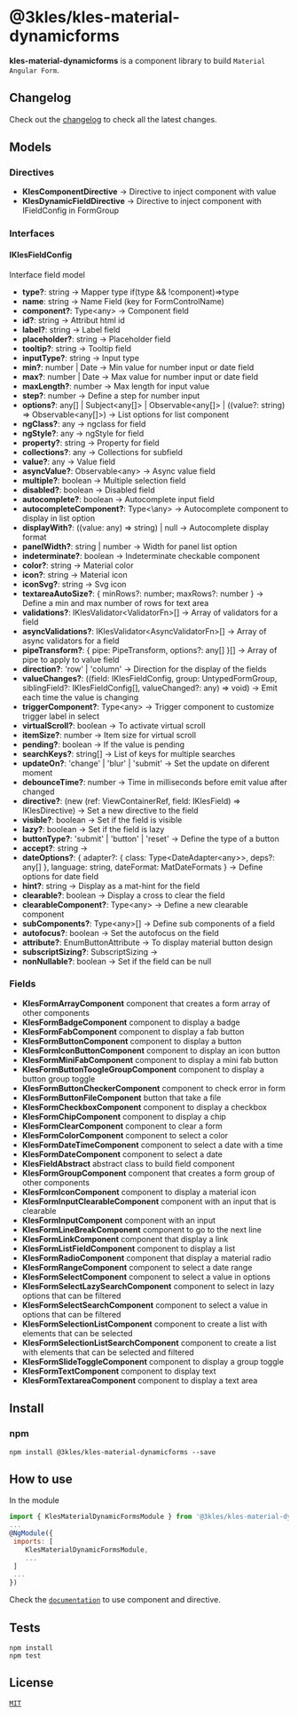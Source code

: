 <!--[![pipeline status](http://gitlab.3kles.local/angular/klesmaterialdynamicforms/badges/master/pipeline.svg)](http://gitlab.3kles.local/angular/klesmaterialdynamicforms/-/commits/master)-->

# @3kles/kles-material-dynamicforms

**kles-material-dynamicforms** is a component library to build `Material Angular Form`.

## Changelog

Check out the [changelog](./CHANGELOG.md) to check all the latest changes.

## Models


### Directives

- <b>KlesComponentDirective</b> -> Directive to inject component with value
- <b>KlesDynamicFieldDirective</b> -> Directive to inject component with IFieldConfig in FormGroup

### Interfaces

#### IKlesFieldConfig

Interface field model

- <b>type?</b>: string -> Mapper type if(type && !component)=>type
- <b>name</b>: string -> Name Field (key for FormControlName)
- <b>component?</b>: Type\<any> -> Component field
- <b>id?</b>: string -> Attribut html id
- <b>label?</b>: string -> Label field
- <b>placeholder?</b>: string -> Placeholder field
- <b>tooltip?</b>: string -> Tooltip field
- <b>inputType?</b>: string -> Input type
- <b>min?</b>: number | Date -> Min value for number input or date field
- <b>max?</b>: number | Date -> Max value for number input or date field
- <b>maxLength?</b>: number -> Max length for input value
- <b>step?</b>: number -> Define a step for number input
- <b>options?</b>: any[] | Subject\<any[]> | Observable\<any[]> | ((value?: string) => Observable\<any[]>) -> List options for list component
- <b>ngClass?</b>: any -> ngclass for field
- <b>ngStyle?</b>: any -> ngStyle for field
- <b>property?</b>: string -> Property for field
- <b>collections?</b>: any -> Collections for subfield
- <b>value?</b>: any -> Value field
- <b>asyncValue?</b>: Observable\<any> -> Async value field
- <b>multiple?</b>: boolean -> Multiple selection field
- <b>disabled?</b>: boolean -> Disabled field
- <b>autocomplete?</b>: boolean -> Autocomplete input field
- <b>autocompleteComponent?</b>: Type<\any> -> Autocomplete component to display in list option
- <b>displayWith?</b>: ((value: any) => string) | null -> Autocomplete display format
- <b>panelWidth?</b>: string | number -> Width for panel list option
- <b>indeterminate?</b>: boolean -> Indeterminate checkable component
- <b>color?</b>: string -> Material color
- <b>icon?</b>: string -> Material icon
- <b>iconSvg?</b>: string -> Svg icon
- <b>textareaAutoSize?</b>: { minRows?: number; maxRows?: number } -> Define a min and max number of rows for text area
- <b>validations?</b>: IKlesValidator\<ValidatorFn>[] -> Array of validators for a field
- <b>asyncValidations?</b>: IKlesValidator\<AsyncValidatorFn>[] -> Array of async validators for a field
- <b>pipeTransform?</b>: {
    pipe: PipeTransform,
    options?: any[]
}[] -> Array of pipe to apply to value field
- <b>direction?</b>: 'row' | 'column' -> Direction for the display of the fields
- <b>valueChanges?</b>: ((field: IKlesFieldConfig, group: UntypedFormGroup, siblingField?: IKlesFieldConfig[], valueChanged?: any) => void) -> Emit each time the value is changing
- <b>triggerComponent?</b>: Type\<any> -> Trigger component to customize trigger label in select
- <b>virtualScroll?</b>: boolean -> To activate virtual scroll
- <b>itemSize?</b>: number -> Item size for virtual scroll
- <b>pending?</b>: boolean -> If the value is pending
- <b>searchKeys?</b>: string[] -> List of keys for multiple searches
- <b>updateOn?</b>: 'change' | 'blur' | 'submit' -> Set the update on diferent moment
- <b>debounceTime?</b>: number -> Time in milliseconds before emit value after changed
- <b>directive?</b>: (new (ref: ViewContainerRef, field: IKlesField) => IKlesDirective) -> Set a new directive to the field
- <b>visible?</b>: boolean -> Set if the field is visible
- <b>lazy?</b>: boolean -> Set if the field is lazy
- <b>buttonType?</b>: 'submit' | 'button' | 'reset' -> Define the type of a button
- <b>accept?</b>: string ->
- <b>dateOptions?</b>: {
        adapter?: {
            class: Type<DateAdapter\<any>>,
            deps?: any[]
        },
        language: string,
        dateFormat: MatDateFormats
    } -> Define options for date field
- <b>hint?</b>: string -> Display as a mat-hint for the field
- <b>clearable?</b>: boolean -> Display a cross to clear the field
- <b>clearableComponent?</b>: Type\<any> -> Define a new clearable component
- <b>subComponents?</b>: Type\<any>[] -> Define sub components of a field
- <b>autofocus?</b>: boolean -> Set the autofocus on the field
- <b>attribute?</b>: EnumButtonAttribute -> To display material button design
- <b>subscriptSizing?</b>: SubscriptSizing ->
- <b>nonNullable?</b>: boolean -> Set if the field can  be null

### Fields

- <b>KlesFormArrayComponent</b> component that creates a form array of other components
- <b>KlesFormBadgeComponent</b> component to display a badge
- <b>KlesFormFabComponent</b> component to display a fab button
- <b>KlesFormButtonComponent</b> component to display a button
- <b>KlesFormIconButtonComponent</b> component to display an icon button
- <b>KlesFormMiniFabComponent</b> component to display a mini fab button
- <b>KlesFormButtonToogleGroupComponent</b> component to display a button group toggle
- <b>KlesFormButtonCheckerComponent</b> component to check error in form
- <b>KlesFormButtonFileComponent</b> button that take a file
- <b>KlesFormCheckboxComponent</b> component to display a checkbox
- <b>KlesFormChipComponent</b> component to display a chip
- <b>KlesFormClearComponent</b> component to clear a form
- <b>KlesFormColorComponent</b> component to select a color
- <b>KlesFormDateTimeComponent</b> component to select a date with a time
- <b>KlesFormDateComponent</b> component to select a date
- <b>KlesFieldAbstract</b> abstract class to build field component
- <b>KlesFormGroupComponent</b> component that creates a form group of other components
- <b>KlesFormIconComponent</b> component to display a material icon
- <b>KlesFormInputClearableComponent</b> component with an input that is clearable
- <b>KlesFormInputComponent</b> component with an input
- <b>KlesFormLineBreakComponent</b> component to go to the next line
- <b>KlesFormLinkComponent</b> component that display a link
- <b>KlesFormListFieldComponent</b> component to display a list
- <b>KlesFormRadioComponent</b> component that display a material radio
- <b>KlesFormRangeComponent</b> component to select a date range
- <b>KlesFormSelectComponent</b> component to select a value in options
- <b>KlesFormSelectLazySearchComponent</b> component to select in lazy options that can be filtered
- <b>KlesFormSelectSearchComponent</b> component to select a value in options that can be filtered
- <b>KlesFormSelectionListComponent</b> component to create a list with elements that can be selected
- <b>KlesFormSelectionListSearchComponent</b> component to create a list with elements that can be selected and filtered
- <b>KlesFormSlideToggleComponent</b> component to display a group toggle
- <b>KlesFormTextComponent</b> component to display text
- <b>KlesFormTextareaComponent</b> component to display a text area

## Install

### npm

```
npm install @3kles/kles-material-dynamicforms --save
```

## How to use

In the module
```javascript
import { KlesMaterialDynamicFormsModule } from '@3kles/kles-material-dynamicforms';
...
@NgModule({
 imports: [
    KlesMaterialDynamicFormsModule,
    ...
 ]
 ...
})
```

Check the [`documentation`](https://doc.3kles-consulting.com) to use component and directive.

## Tests

```
npm install
npm test
```
## License

[`MIT`](./LICENSE.md)
